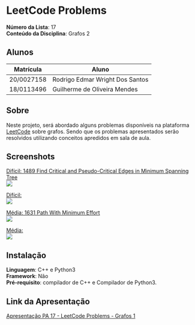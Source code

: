 # LeetCode Problems

**Número da Lista**: 17 <br>
**Conteúdo da Disciplina**: Grafos 2<br>

## Alunos
|Matrícula | Aluno |
| -- | -- |
| 20/0027158  |  Rodrigo Edmar Wright Dos Santos |
| 18/0113496  |  Guilherme de Oliveira Mendes |

## Sobre 
Neste projeto, será abordado alguns problemas disponíveis na plataforma [LeetCode](https://leetcode.com/) sobre grafos. Sendo que os problemas apresentados serão resolvidos utilizando conceitos apredidos em sala de aula.

## Screenshots
[Difícil: 1489 Find Critical and Pseudo-Critical Edges in Minimum Spanning Tree](https://leetcode.com/problems/find-critical-and-pseudo-critical-edges-in-minimum-spanning-tree/description/)<br>
![](.)

[Difícil: ]()<br>
![](.)

[Média: 1631 Path With Minimum Effort](https://leetcode.com/problems/path-with-minimum-effort/description/)<br>
![](.)

[Média: ]()<br>
![](.)

## Instalação 
**Linguagem**: C++ e Python3  <br> 
**Framework**: Não<br>
**Pré-requisito**: compilador de C++ e Compilador de Python3.

## Link da Apresentação
[Apresentação PA 17 - LeetCode Problems - Grafos 1](https://youtu.be/Sjyr6mqgj3o)<br>


